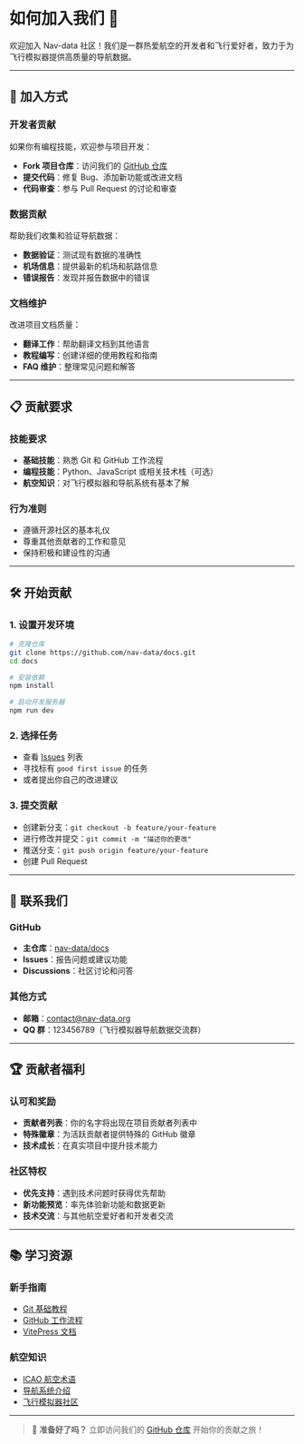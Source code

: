# 如何加入我们 🤝

欢迎加入 Nav-data 社区！我们是一群热爱航空的开发者和飞行爱好者，致力于为飞行模拟器提供高质量的导航数据。

---

## 🎯 加入方式

### 开发者贡献

如果你有编程技能，欢迎参与项目开发：

- **Fork 项目仓库**：访问我们的 [GitHub 仓库](https://github.com/nav-data)
- **提交代码**：修复 Bug、添加新功能或改进文档
- **代码审查**：参与 Pull Request 的讨论和审查

### 数据贡献

帮助我们收集和验证导航数据：

- **数据验证**：测试现有数据的准确性
- **机场信息**：提供最新的机场和航路信息
- **错误报告**：发现并报告数据中的错误

### 文档维护

改进项目文档质量：

- **翻译工作**：帮助翻译文档到其他语言
- **教程编写**：创建详细的使用教程和指南
- **FAQ 维护**：整理常见问题和解答

---

## 📋 贡献要求

### 技能要求

- **基础技能**：熟悉 Git 和 GitHub 工作流程
- **编程技能**：Python、JavaScript 或相关技术栈（可选）
- **航空知识**：对飞行模拟器和导航系统有基本了解

### 行为准则

- 遵循开源社区的基本礼仪
- 尊重其他贡献者的工作和意见
- 保持积极和建设性的沟通

---

## 🛠️ 开始贡献

### 1. 设置开发环境

```bash
# 克隆仓库
git clone https://github.com/nav-data/docs.git
cd docs

# 安装依赖
npm install

# 启动开发服务器
npm run dev
```

### 2. 选择任务

- 查看 [Issues](https://github.com/nav-data/docs/issues) 列表
- 寻找标有 `good first issue` 的任务
- 或者提出你自己的改进建议

### 3. 提交贡献

- 创建新分支：`git checkout -b feature/your-feature`
- 进行修改并提交：`git commit -m "描述你的更改"`
- 推送分支：`git push origin feature/your-feature`
- 创建 Pull Request

---

## 💬 联系我们

### GitHub

- **主仓库**：[nav-data/docs](https://github.com/nav-data/docs)
- **Issues**：报告问题或建议功能
- **Discussions**：社区讨论和问答

### 其他方式

- **邮箱**：contact@nav-data.org
- **QQ 群**：123456789（飞行模拟器导航数据交流群）

---

## 🏆 贡献者福利

### 认可和奖励

- **贡献者列表**：你的名字将出现在项目贡献者列表中
- **特殊徽章**：为活跃贡献者提供特殊的 GitHub 徽章
- **技术成长**：在真实项目中提升技术能力

### 社区特权

- **优先支持**：遇到技术问题时获得优先帮助
- **新功能预览**：率先体验新功能和数据更新
- **技术交流**：与其他航空爱好者和开发者交流

---

## 📚 学习资源

### 新手指南

- [Git 基础教程](https://git-scm.com/book/zh/v2)
- [GitHub 工作流程](https://guides.github.com/introduction/flow/)
- [VitePress 文档](https://vitepress.dev/)

### 航空知识

- [ICAO 航空术语](https://www.icao.int/Pages/glossary.aspx)
- [导航系统介绍](https://en.wikipedia.org/wiki/Aircraft_navigation)
- [飞行模拟器社区](https://www.avsim.com/)

---

> 🎉 **准备好了吗？** 立即访问我们的 [GitHub 仓库](https://github.com/nav-data) 开始你的贡献之旅！
